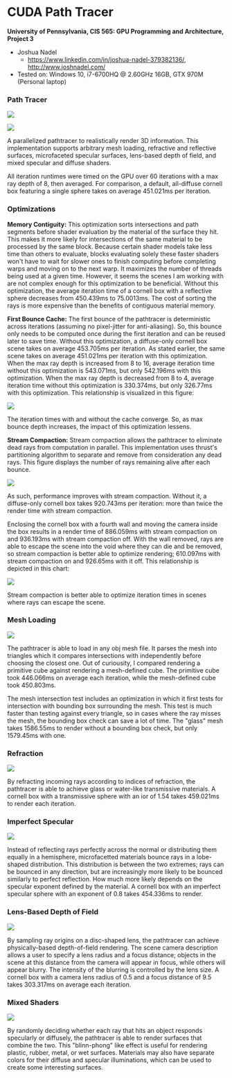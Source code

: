 CUDA Path Tracer
================

**University of Pennsylvania, CIS 565: GPU Programming and Architecture, Project 3**

* Joshua Nadel
  * https://www.linkedin.com/in/joshua-nadel-379382136/, http://www.joshnadel.com/
* Tested on: Windows 10, i7-6700HQ @ 2.60GHz 16GB, GTX 970M (Personal laptop)

### Path Tracer

![](img/tableSetting.png)

![](img/cameramove.gif)

A parallelized pathtracer to realistically render 3D information. This implementation supports arbitrary mesh loading, refractive and reflective surfaces, microfaceted specular surfaces, lens-based depth of field, and mixed specular and diffuse shaders.

All iteration runtimes were timed on the GPU over 60 iterations with a max ray depth of 8, then averaged. For comparison, a default, all-diffuse cornell box featuring a single sphere takes on average 451.021ms per iteration.

### Optimizations

**Memory Contiguity:** This optimization sorts intersections and path segments before shader evaluation by the material of the surface they hit. This makes it more likely for intersections of the same material to be processed by the same block. Because certain shader models take less time than others to evaluate, blocks evaluating solely these faster shaders won't have to wait for slower ones to finish computing before completing warps and moving on to the next warp. It maximizes the number of threads being used at a given time. However, it seems the scenes I am working with are not complex enough for this optimization to be beneficial. Without this optimization, the average iteration time of a cornell box with a reflective sphere decreases from 450.439ms to 75.0013ms. The cost of sorting the rays is more expensive than the benefits of contiguous material memory.

**First Bounce Cache:** The first bounce of the pathtracer is deterministic across iterations (assuming no pixel-jitter for anti-aliasing). So, this bounce only needs to be computed once during the first iteration and can be reused later to save time. Without this optimization, a diffuse-only cornell box scene takes on average 453.705ms per iteration. As stated earlier, the same scene takes on average 451.021ms per iteration with this optimization. When the max ray depth is increased from 8 to 16, average iteration time without this optimization is 543.071ms, but only 542.196ms with this optimization. When the max ray depth is decreased from 8 to 4, average iteration time without this optimization is 330.374ms, but only 326.77ms with this optimization. This relationship is visualized in this figure:

![](img/cache.png)

The iteration times with and without the cache converge. So, as max bounce depth increases, the impact of this optimization lessens.

**Stream Compaction:** Stream compaction allows the pathtracer to eliminate dead rays from computation in parallel. This implementation uses thrust's partitioning algorithm to separate and remove from consideration any dead rays. This figure displays the number of rays remaining alive after each bounce.

![](img/remainingbounces.png)

As such, performance improves with stream compaction. Without it, a diffuse-only cornell box takes 920.743ms per iteration: more than twice the render time with stream compaction.

Enclosing the cornell box with a fourth wall and moving the camera inside the box results in a render time of 886.059ms with stream compaction on and 936.193ms with stream compaction off. With the wall removed, rays are able to escape the scene into the void where they can die and be removed, so stream compaction is better able to optimize rendering; 610.097ms with stream compaction on and 926.65ms with it off. This relationship is depicted in this chart:

![](img/fourthwall.png)

Stream compaction is better able to optimize iteration times in scenes where rays can escape the scene.

### Mesh Loading

![](img/venus.png)

The pathtracer is able to load in any obj mesh file. It parses the mesh into triangles which it compares intersections with independently before choosing the closest one. Out of curiousity, I compared rendering a primitive cube against rendering a mesh-defined cube. The primitive cube took 446.066ms on average each iteration, while the mesh-defined cube took 450.803ms.

The mesh intersection test includes an optimization in which it first tests for intersection with bounding box surrounding the mesh. This test is much faster than testing against every triangle, so in cases where the ray misses the mesh, the bounding box check can save a lot of time. The "glass" mesh takes 1586.55ms to render without a bounding box check, but only 1579.45ms with one.

### Refraction

![](img/glassTorus.png)

By refracting incoming rays according to indices of refraction, the pathtracer is able to achieve glass or water-like transmissive materials. A cornell box with a transmissive sphere with an ior of 1.54 takes 459.021ms to render each iteration.

### Imperfect Specular

![](img/imperfectSpecular.gif)

Instead of reflecting rays perfectly across the normal or distributing them equally in a hemisphere, microfacetted materials bounce rays in a lobe-shaped distribution. This distribution is between the two extremes; rays can be bounced in any direction, but are increasingly more likely to be bounced similarly to perfect reflection. How much more likely depends on the specular exponent defined by the material. A cornell box with an imperfect specular sphere with an exponent of 0.8 takes 454.336ms to render.

### Lens-Based Depth of Field

![](img/dof.png)

By sampling ray origins on a disc-shaped lens, the pathtracer can achieve physically-based depth-of-field rendering. The scene camera description allows a user to specify a lens radius and a focus distance; objects in the scene at this distance from the camera will appear in focus, while others will appear blurry. The intensity of the blurring is controlled by the lens size. A cornell box with a camera lens radius of 0.5 and a focus distance of 9.5 takes 303.317ms on average each iteration.

### Mixed Shaders

![](img/mixedMats.gif)

By randomly deciding whether each ray that hits an object responds specularly or diffusely, the pathtracer is able to render surfaces that combine the two. This "blinn-phong" like effect is useful for rendering plastic, rubber, metal, or wet surfaces. Materials may also have separate colors for their diffuse and specular illuminations, which can be used to create some interesting surfaces.